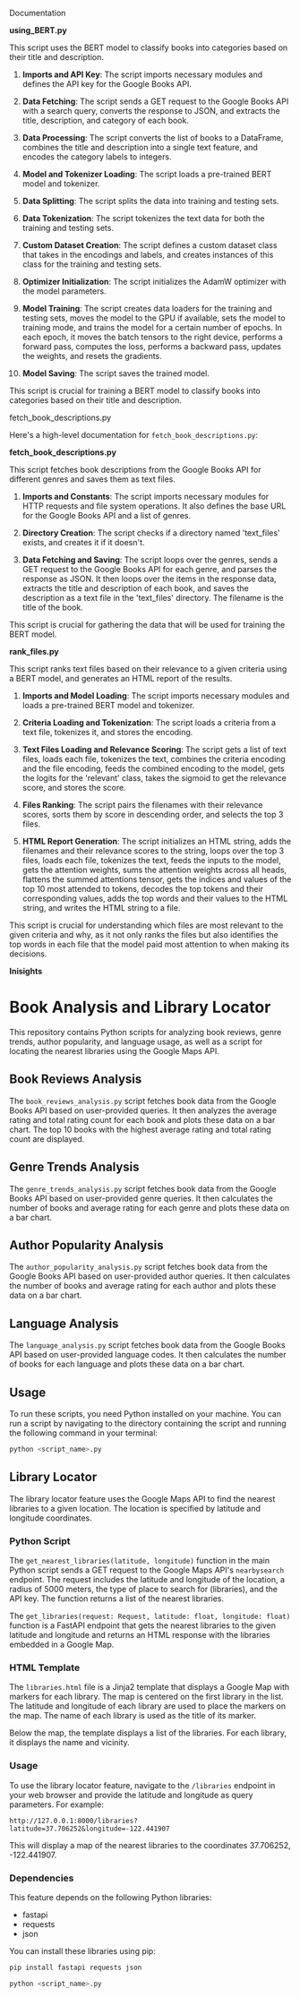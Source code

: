 Documentation


**using_BERT.py**

This script uses the BERT model to classify books into categories based on their title and description.

1. **Imports and API Key**: The script imports necessary modules and defines the API key for the Google Books API.

2. **Data Fetching**: The script sends a GET request to the Google Books API with a search query, converts the response to JSON, and extracts the title, description, and category of each book.

3. **Data Processing**: The script converts the list of books to a DataFrame, combines the title and description into a single text feature, and encodes the category labels to integers.

4. **Model and Tokenizer Loading**: The script loads a pre-trained BERT model and tokenizer.

5. **Data Splitting**: The script splits the data into training and testing sets.

6. **Data Tokenization**: The script tokenizes the text data for both the training and testing sets.

7. **Custom Dataset Creation**: The script defines a custom dataset class that takes in the encodings and labels, and creates instances of this class for the training and testing sets.

8. **Optimizer Initialization**: The script initializes the AdamW optimizer with the model parameters.

9. **Model Training**: The script creates data loaders for the training and testing sets, moves the model to the GPU if available, sets the model to training mode, and trains the model for a certain number of epochs. In each epoch, it moves the batch tensors to the right device, performs a forward pass, computes the loss, performs a backward pass, updates the weights, and resets the gradients.

10. **Model Saving**: The script saves the trained model.

This script is crucial for training a BERT model to classify books into categories based on their title and description.




fetch_book_descriptions.py

Here's a high-level documentation for `fetch_book_descriptions.py`:

**fetch_book_descriptions.py**

This script fetches book descriptions from the Google Books API for different genres and saves them as text files.

1. **Imports and Constants**: The script imports necessary modules for HTTP requests and file system operations. It also defines the base URL for the Google Books API and a list of genres.

2. **Directory Creation**: The script checks if a directory named 'text_files' exists, and creates it if it doesn't.

3. **Data Fetching and Saving**: The script loops over the genres, sends a GET request to the Google Books API for each genre, and parses the response as JSON. It then loops over the items in the response data, extracts the title and description of each book, and saves the description as a text file in the 'text_files' directory. The filename is the title of the book.

This script is crucial for gathering the data that will be used for training the BERT model.




**rank_files.py**

This script ranks text files based on their relevance to a given criteria using a BERT model, and generates an HTML report of the results.

1. **Imports and Model Loading**: The script imports necessary modules and loads a pre-trained BERT model and tokenizer.

2. **Criteria Loading and Tokenization**: The script loads a criteria from a text file, tokenizes it, and stores the encoding.

3. **Text Files Loading and Relevance Scoring**: The script gets a list of text files, loads each file, tokenizes the text, combines the criteria encoding and the file encoding, feeds the combined encoding to the model, gets the logits for the 'relevant' class, takes the sigmoid to get the relevance score, and stores the score.

4. **Files Ranking**: The script pairs the filenames with their relevance scores, sorts them by score in descending order, and selects the top 3 files.

5. **HTML Report Generation**: The script initializes an HTML string, adds the filenames and their relevance scores to the string, loops over the top 3 files, loads each file, tokenizes the text, feeds the inputs to the model, gets the attention weights, sums the attention weights across all heads, flattens the summed attentions tensor, gets the indices and values of the top 10 most attended to tokens, decodes the top tokens and their corresponding values, adds the top words and their values to the HTML string, and writes the HTML string to a file.

This script is crucial for understanding which files are most relevant to the given criteria and why, as it not only ranks the files but also identifies the top words in each file that the model paid most attention to when making its decisions.





**Inisights**

# Book Analysis and Library Locator

This repository contains Python scripts for analyzing book reviews, genre trends, author popularity, and language usage, as well as a script for locating the nearest libraries using the Google Maps API.

## Book Reviews Analysis

The `book_reviews_analysis.py` script fetches book data from the Google Books API based on user-provided queries. It then analyzes the average rating and total rating count for each book and plots these data on a bar chart. The top 10 books with the highest average rating and total rating count are displayed.

## Genre Trends Analysis

The `genre_trends_analysis.py` script fetches book data from the Google Books API based on user-provided genre queries. It then calculates the number of books and average rating for each genre and plots these data on a bar chart.

## Author Popularity Analysis

The `author_popularity_analysis.py` script fetches book data from the Google Books API based on user-provided author queries. It then calculates the number of books and average rating for each author and plots these data on a bar chart.

## Language Analysis

The `language_analysis.py` script fetches book data from the Google Books API based on user-provided language codes. It then calculates the number of books for each language and plots these data on a bar chart.

## Usage

To run these scripts, you need Python installed on your machine. You can run a script by navigating to the directory containing the script and running the following command in your terminal:

```bash
python <script_name>.py
```




## Library Locator

The library locator feature uses the Google Maps API to find the nearest libraries to a given location. The location is specified by latitude and longitude coordinates.

### Python Script

The `get_nearest_libraries(latitude, longitude)` function in the main Python script sends a GET request to the Google Maps API's `nearbysearch` endpoint. The request includes the latitude and longitude of the location, a radius of 5000 meters, the type of place to search for (libraries), and the API key. The function returns a list of the nearest libraries.

The `get_libraries(request: Request, latitude: float, longitude: float)` function is a FastAPI endpoint that gets the nearest libraries to the given latitude and longitude and returns an HTML response with the libraries embedded in a Google Map.

### HTML Template

The `libraries.html` file is a Jinja2 template that displays a Google Map with markers for each library. The map is centered on the first library in the list. The latitude and longitude of each library are used to place the markers on the map. The name of each library is used as the title of its marker.

Below the map, the template displays a list of the libraries. For each library, it displays the name and vicinity.

### Usage

To use the library locator feature, navigate to the `/libraries` endpoint in your web browser and provide the latitude and longitude as query parameters. For example:

```
http://127.0.0.1:8000/libraries?latitude=37.706252&longitude=-122.441907
```

This will display a map of the nearest libraries to the coordinates 37.706252, -122.441907.

### Dependencies

This feature depends on the following Python libraries:

- fastapi
- requests
- json

You can install these libraries using pip:

```bash
pip install fastapi requests json
```

```bash
python <script_name>.py
```
